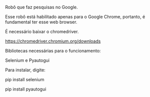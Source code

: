 Robô que faz pesquisas no Google. 

Esse robô está habilitado apenas para o Google Chrome, portanto, é fundamental ter esse web browser. 

É necessário baixar o chromedriver. 

https://chromedriver.chromium.org/downloads 



Bibliotecas necessárias para o funcionamento:

Selenium e Pyautogui

Para instalar, digite:

 pip install selenium

 pip install pyautogui


